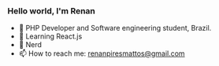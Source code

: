 ### Hello world, I'm Renan


- 🔭 PHP Developer and Software engineering student, Brazil.
- 🌱 Learning React.js
- 🤔 Nerd
- 📫 How to reach me: renanpiresmattos@gmail.com

